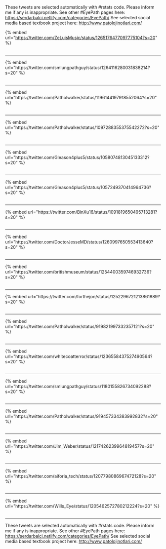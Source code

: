

These tweets are selected automatically with #rstats code. Please inform me if any is inappropriate.
See other #EyePath pages here: https://serdarbalci.netlify.com/categories/EyePath/ 
See selected social media based textbook project here: http://www.patolojinotlari.com/

{% embed url="https://twitter.com/ZeLuisMusic/status/1265176477097775104?s=20" %}<br>
<br>
<hr>
{% embed url="https://twitter.com/smlungpathguy/status/1264116280031838214?s=20" %}<br>
<br>
<hr>
{% embed url="https://twitter.com/Patholwalker/status/1196144197918552064?s=20" %}<br>
<br>
<hr>
{% embed url="https://twitter.com/Patholwalker/status/1097288355375542272?s=20" %}<br>
<br>
<hr>
{% embed url="https://twitter.com/Gleason4plus5/status/1058074813045133312?s=20" %}<br>
<br>
<hr>
{% embed url="https://twitter.com/Gleason4plus5/status/1057249370414964736?s=20" %}<br>
<br>
<hr>
{% embed url="https://twitter.com/BinXu16/status/1091819650495713281?s=20" %}<br>
<br>
<hr>
{% embed url="https://twitter.com/DoctorJesseMD/status/1260997650553413640?s=20" %}<br>
<br>
<hr>
{% embed url="https://twitter.com/britishmuseum/status/1254400359746932736?s=20" %}<br>
<br>
<hr>
{% embed url="https://twitter.com/forthejon/status/1252296721213861889?s=20" %}<br>
<br>
<hr>
{% embed url="https://twitter.com/Patholwalker/status/919821997332357121?s=20" %}<br>
<br>
<hr>
{% embed url="https://twitter.com/whitecoatterror/status/1236558437527490564?s=20" %}<br>
<br>
<hr>
{% embed url="https://twitter.com/smlungpathguy/status/1180155826734092288?s=20" %}<br>
<br>
<hr>
{% embed url="https://twitter.com/Patholwalker/status/919457334383992832?s=20" %}<br>
<br>
<hr>
{% embed url="https://twitter.com/Jim_Weber/status/1217426239964819457?s=20" %}<br>
<br>
<hr>
{% embed url="https://twitter.com/aiforia_tech/status/1207798086967472128?s=20" %}<br>
<br>
<hr>
{% embed url="https://twitter.com/Wills_Eye/status/1205462572780212224?s=20" %}<br>
<br>
<hr>


These tweets are selected automatically with #rstats code. Please inform me if any is inappropriate.
See other #EyePath pages here: https://serdarbalci.netlify.com/categories/EyePath/ 
See selected social media based textbook project here: http://www.patolojinotlari.com/
